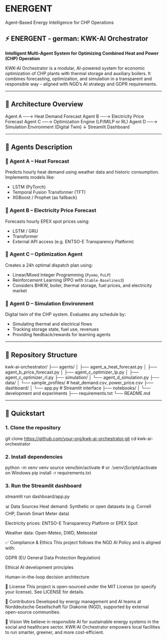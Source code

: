 # ENERGENT
Agent-Based Energy Intelligence for CHP Operations


## ⚡ ENERGENT - german: KWK-AI Orchestrator

**Intelligent Multi-Agent System for Optimizing Combined Heat and Power (CHP) Operation**

KWK-AI Orchestrator is a modular, AI-powered system for economic optimization of CHP plants with thermal storage and auxiliary boilers. It combines forecasting, optimization, and simulation in a transparent and responsible way – aligned with NGD’s AI strategy and GDPR requirements.

---

## 🚦 Architecture Overview

  Agent A ──→ Heat Demand Forecast
Agent B ──→ Electricity Price Forecast
Agent C ──→ Optimization Engine (LP/MILP or RL)
Agent D ──→ Simulation Environment (Digital Twin)
↓
Streamlit Dashboard


---

## 🤖 Agents Description

### 🔹 Agent A – Heat Forecast
Predicts hourly heat demand using weather data and historic consumption. Implements models like:
- LSTM (PyTorch)
- Temporal Fusion Transformer (TFT)
- XGBoost / Prophet (as fallback)

### 🔹 Agent B – Electricity Price Forecast
Forecasts hourly EPEX spot prices using:
- LSTM / GRU
- Transformer
- External API access (e.g. ENTSO-E Transparency Platform)

### 🔹 Agent C – Optimization Agent
Creates a 24h optimal dispatch plan using:
- Linear/Mixed Integer Programming (`Pyomo`, `PuLP`)
- Reinforcement Learning (PPO with `Stable-Baselines3`)
- Considers BHKW, boiler, thermal storage, fuel prices, and electricity market

### 🔹 Agent D – Simulation Environment
Digital twin of the CHP system. Evaluates any schedule by:
- Simulating thermal and electrical flows
- Tracking storage state, fuel use, revenues
- Providing feedback/rewards for learning agents

---

## 📁 Repository Structure

kwk-ai-orchestrator/
├── agents/
│ ├── agent_a_heat_forecast.py
│ ├── agent_b_price_forecast.py
│ ├── agent_c_optimizer_lp.py
│ ├── agent_c_optimizer_rl.py
├── simulation/
│ └── agent_d_simulation.py
├── data/
│ └── sample_profiles/ # heat_demand.csv, power_price.csv
├── dashboard/
│ └── app.py # Streamlit interface
├── notebooks/
│ └── development and experiments
├── requirements.txt
└── README.md



---

## 🚀 Quickstart

### 1. Clone the repository


git clone https://github.com/your-org/kwk-ai-orchestrator.git
cd kwk-ai-orchestrator


### 2. Install dependencies

python -m venv venv
source venv/bin/activate  # or .\venv\Scripts\activate on Windows
pip install -r requirements.txt


### 3. Run the Streamlit dashboard

streamlit run dashboard/app.py




📊 Data Sources
Heat demand: Synthetic or open datasets (e.g. Cornell CHP, Danish Smart Meter data)

Electricity prices: ENTSO-E Transparency Platform or EPEX Spot

Weather data: Open-Meteo, DWD, Meteostat

✅ Compliance & Ethics
This project follows the NGD AI Policy and is aligned with:

GDPR (EU General Data Protection Regulation)

Ethical AI development principles

Human-in-the-loop decision architecture

📄 License
This project is open-sourced under the MIT License (or specify your license). See LICENSE for details.

🤝 Contributors
Developed by energy management and AI teams at Norddeutsche Gesellschaft für Diakonie (NGD), supported by external open-source communities.

🧭 Vision
We believe in responsible AI for sustainable energy systems in the social and healthcare sector. KWK-AI Orchestrator empowers local facilities to run smarter, greener, and more cost-efficient.
